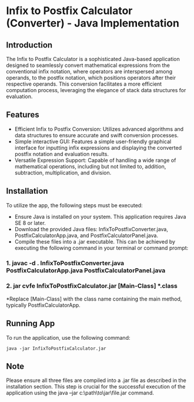 # Infix to Postfix Calculator (Converter) - Java Implementation
## Introduction
The Infix to Postfix Calculator is a sophisticated Java-based application designed to seamlessly convert mathematical expressions from the conventional infix notation, where operators are interspersed among operands, to the postfix notation, which positions operators after their respective operands. This conversion facilitates a more efficient computation process, leveraging the elegance of stack data structures for evaluation.
## Features
- Efficient Infix to Postfix Conversion: Utilizes advanced algorithms and data structures to ensure accurate and swift conversion processes.
- Simple interactive GUI: Features a simple user-friendly graphical interface for inputting infix expressions and displaying the converted postfix notation and evaluation results.
- Versatile Expression Support: Capable of handling a wide range of mathematical operations, including but not limited to, addition, subtraction, multiplication, and division.
## Installation
To utilize the app, the following steps must be executed:
- Ensure Java is installed on your system. This application requires Java SE 8 or later.
- Download the provided Java files: InfixToPostfixConverter.java, PostfixCalculatorApp.java, and PostfixCalculatorPanel.java.
- Compile these files into a .jar executable. This can be achieved by executing the following command in your terminal or command prompt:
### 1. javac -d . InfixToPostfixConverter.java PostfixCalculatorApp.java PostfixCalculatorPanel.java
### 2. jar cvfe InfixToPostfixCalculator.jar [Main-Class] *.class
*Replace [Main-Class] with the class name containing the main method, typically PostfixCalculatorApp.
## Running App
To run the application, use the following command:

    java -jar InfixToPostfixCalculator.jar
## Note
Please ensure all three files are compiled into a .jar file as described in the installation section. This step is crucial for the successful execution of the application using the java –jar c:\path\to\jar\file.jar command.
